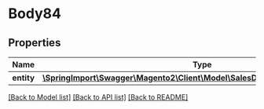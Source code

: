 # Body84

## Properties
Name | Type | Description | Notes
------------ | ------------- | ------------- | -------------
**entity** | [**\SpringImport\Swagger\Magento2\Client\Model\SalesDataShipmentTrackInterface**](SalesDataShipmentTrackInterface.md) |  | 

[[Back to Model list]](../README.md#documentation-for-models) [[Back to API list]](../README.md#documentation-for-api-endpoints) [[Back to README]](../README.md)


